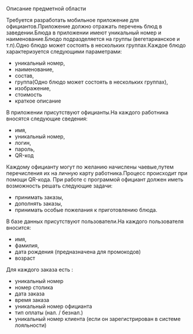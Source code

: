 ﻿Описание предметной области

Требуется разработать мобильное приложение для официантов.Приложение должно отражать перечень блюд в заведении.Блюда в приложении имеют уникальный номер и наименование.Блюдо подразделяется на группы (вегетарианское и т.п).Одно блюдо может состоять в нескольких группах.Каждое блюдо характеризуется следующими параметрами:

* уникальный номер,
* наименование,
* состав,
* группа(Одно блюдо может состоять в нескольких группах),
* изображение,
* стоимость
* краткое описание

В приложении присутствуют официанты.На каждого работника вносятся следующие сведения:

* имя,
* уникальный номер,
* логин,
* пароль,
* QR-код

Каждому официанту могут по желанию начислены чаевые,путем перечисления их на личную карту работника.Процесс происходит при помощи QR-кода.
При работе  с программой официант должен иметь возможность решать следующие задачи:

* принимать заказы,
* дополнять заказы,
* принимать особые пожелания к приготовлению блюда.

В базе данных присутствуют пользователи.На каждого пользователя вносится:
* имя,
* фамилия,
* дата рождения (предназначена для промокодов)
* возраст

Для каждого заказа есть :
* уникальный номер
* номер столика
* дата заказа
* время заказа
* уникальный номер официанта
* тип оплаты (нал. / безнал.)
* уникальный номер клиента (если он зарегистрирован в системе лояльности)



